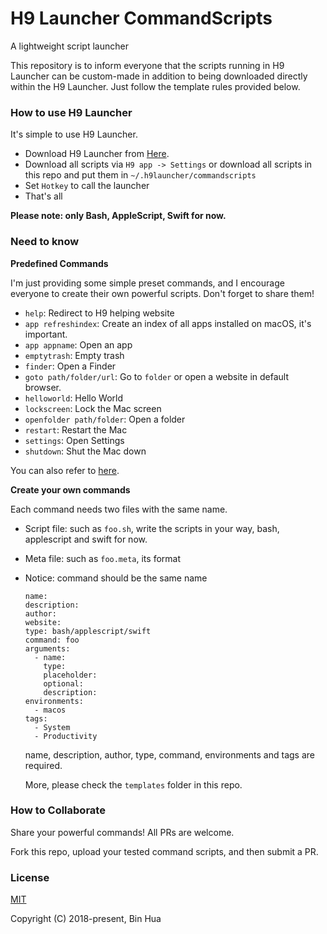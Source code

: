 # H9 Launcher CommandScripts
A lightweight script launcher

This repository is to inform everyone that the scripts running in H9 Launcher can be custom-made in addition to being downloaded directly within the H9 Launcher. Just follow the template rules provided below.

### How to use H9 Launcher

It's simple to use H9 Launcher.

- Download H9 Launcher from [Here](https://binhua.org/h9).
- Download all scripts via `H9 app -> Settings` or download all scripts in this repo and put them in `~/.h9launcher/commandscripts`
- Set `Hotkey` to call the launcher
- That's all

**Please note: only Bash, AppleScript, Swift for now.**

### Need to know

**Predefined Commands**

I'm just providing some simple preset commands, and I encourage everyone to create their own powerful scripts. Don't forget to share them!

- `help`: Redirect to H9 helping website
- `app refreshindex`: Create an index of all apps installed on macOS, it's important.
- `app appname`: Open an app
- `emptytrash`: Empty trash
- `finder`: Open a Finder
- `goto path/folder/url`: Go to `folder` or open a website in default browser.
- `helloworld`: Hello World
- `lockscreen`: Lock the Mac screen
- `openfolder path/folder`: Open a folder
- `restart`: Restart the Mac
- `settings`: Open Settings
- `shutdown`: Shut the Mac down

You can also refer to [here](http://h9.hua.info/scripts/commandscripts.json). 

**Create your own commands**

Each command needs two files with the same name.

- Script file: such as `foo.sh`, write the scripts in your way, bash, applescript and swift for now.
- Meta file: such as `foo.meta`, its format
- Notice: command should be the same name
  ```
  name: 
  description: 
  author: 
  website: 
  type: bash/applescript/swift
  command: foo
  arguments:
    - name: 
      type: 
      placeholder: 
      optional: 
      description: 
  environments:
    - macos
  tags:
    - System
    - Productivity
  ```

  name, description, author, type, command, environments and tags are required.

  More, please check the `templates` folder in this repo.

### How to Collaborate

Share your powerful commands! All PRs are welcome. 

Fork this repo, upload your tested command scripts, and then submit a PR.

### License

[MIT](LICENSE)

Copyright (C) 2018-present, Bin Hua

